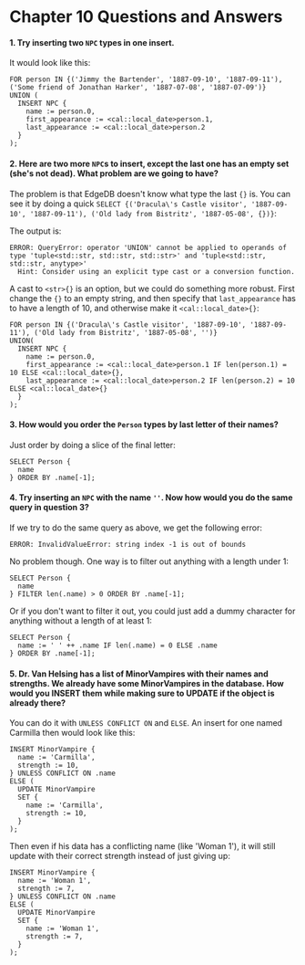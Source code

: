 # Chapter 10 Questions and Answers

#### 1. Try inserting two `NPC` types in one insert.

It would look like this:

```edgeql
FOR person IN {('Jimmy the Bartender', '1887-09-10', '1887-09-11'), ('Some friend of Jonathan Harker', '1887-07-08', '1887-07-09')}
UNION (
  INSERT NPC {
    name := person.0,
    first_appearance := <cal::local_date>person.1,
    last_appearance := <cal::local_date>person.2
  }
);
```

#### 2. Here are two more `NPC`s to insert, except the last one has an empty set (she's not dead). What problem are we going to have?

The problem is that EdgeDB doesn't know what type the last `{}` is. You can see it by doing a quick `SELECT {('Dracula\'s Castle visitor', '1887-09-10', '1887-09-11'), ('Old lady from Bistritz', '1887-05-08', {})}`:

The output is:

```
ERROR: QueryError: operator 'UNION' cannot be applied to operands of type 'tuple<std::str, std::str, std::str>' and 'tuple<std::str, std::str, anytype>'
  Hint: Consider using an explicit type cast or a conversion function.
```

A cast to `<str>{}` is an option, but we could do something more robust. First change the `{}` to an empty string, and then specify that `last_appearance` has to have a length of 10, and otherwise make it `<cal::local_date>{}`:

```edgeql
FOR person IN {('Dracula\'s Castle visitor', '1887-09-10', '1887-09-11'), ('Old lady from Bistritz', '1887-05-08', '')}
UNION(
  INSERT NPC {
    name := person.0,
    first_appearance := <cal::local_date>person.1 IF len(person.1) = 10 ELSE <cal::local_date>{},
    last_appearance := <cal::local_date>person.2 IF len(person.2) = 10 ELSE <cal::local_date>{}
  }
);
```

#### 3. How would you order the `Person` types by last letter of their names?

Just order by doing a slice of the final letter:

```edgeql
SELECT Person {
  name
} ORDER BY .name[-1];
```

#### 4. Try inserting an `NPC` with the name `''`. Now how would you do the same query in question 3?

If we try to do the same query as above, we get the following error:

```
ERROR: InvalidValueError: string index -1 is out of bounds
```

No problem though. One way is to filter out anything with a length under 1:

```edgeql
SELECT Person {
  name
} FILTER len(.name) > 0 ORDER BY .name[-1];
```

Or if you don't want to filter it out, you could just add a dummy character for anything without a length of at least 1:

```edgeql
SELECT Person {
  name := ' ' ++ .name IF len(.name) = 0 ELSE .name
} ORDER BY .name[-1];
```

#### 5. Dr. Van Helsing has a list of MinorVampires with their names and strengths. We already have some MinorVampires in the database. How would you INSERT them while making sure to UPDATE if the object is already there?

You can do it with `UNLESS CONFLICT ON` and `ELSE`. An insert for one named Carmilla then would look like this:

```edgeql
INSERT MinorVampire {
  name := 'Carmilla',
  strength := 10,
} UNLESS CONFLICT ON .name
ELSE (
  UPDATE MinorVampire
  SET {
    name := 'Carmilla',
    strength := 10,
  }
);
```

Then even if his data has a conflicting name (like 'Woman 1'), it will still update with their correct strength instead of just giving up:

```edgeql
INSERT MinorVampire {
  name := 'Woman 1',
  strength := 7,
} UNLESS CONFLICT ON .name
ELSE (
  UPDATE MinorVampire
  SET {
    name := 'Woman 1',
    strength := 7,
  }
);
```
